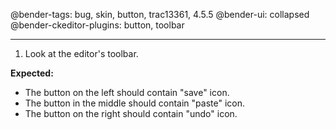 @bender-tags: bug, skin, button, trac13361, 4.5.5
@bender-ui: collapsed
@bender-ckeditor-plugins: button, toolbar

----

1. Look at the editor's toolbar.

**Expected:**

* The button on the left should contain "save" icon.
* The button in the middle should contain "paste" icon.
* The button on the right should contain "undo" icon.
